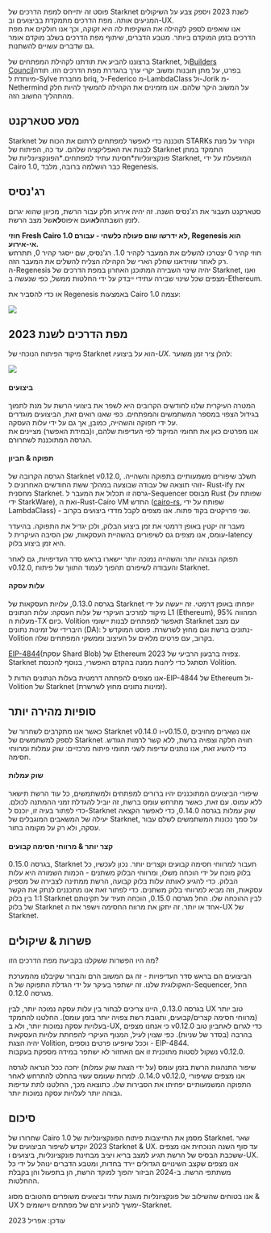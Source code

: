פוסט זה יתייחס למפת הדרכים של Starknet לשנת 2023 ויספק צבע על השיקולים המניעים אותה. מפת הדרכים מתמקדת בביצועים וב-UX.\
אנו שואפים לספק לקהילה את השקיפות לה היא זקוקה, וכך אנו חולקים את מפת הדרכים בזמן המוקדם ביותר. מטבע הדברים, שיתוף מפת הדרכים בשלב מוקדם אומר גם שדברים עשויים להשתנות.

ברצוננו להביע את תודתנו לקהילת המפתחים של Starknet, ול[Builders Council](https://community.starknet.io/t/starknet-builders-council-mission-statement/4045)בפרט, על מתן תובנות ומשוב יקרי ערך בהגדרת מפת הדרכים הזו. תודה מיוחדת ל-Sylve מחברת briq, ל-Federico מ-LambdaClass ול-Jorik מ-Nethermind על המשוב היקר שלהם. אנו מזמינים את הקהילה להמשיך להיות חלק מהתהליך החשוב הזה.

## מסע סטארקנט

Starknet תוכננה כדי לאפשר למפתחים לרתום את הכוח של STARKs וקהיר על מנת לבנות את האפליקציה שלהם. עד כה, הפיתוח של Starknet התמקד במתן פונקציונליות*חסינת עתיד למפתחים.*הפונקציונליות של Starknet, המופעלת על ידי Cairo 1.0, כבר הושלמה ברובה, מלבד Regenesis.

## רג'נסיס

סטארקנט תעבור את רג'נסיס השנה. זה יהיה אירוע חלק עבור הרשת, מכיוון שהוא יגרום לזמן השבתה**לא**ועם איפוס**לא**של מצב הרשת.

**חוזי Fresh Cairo 1.0 לא ידרשו שום פעולה כלשהי - עבורם, Regenesis הוא אי-אירוע.**\
חוזי קהיר 0 יצטרכו להשלים את המעבר לקהיר 1.0. רג'נסיס, שם ייסגר קהיר 0, תתרחש רק לאחר שווידאנו שחלק הארי של הקהילה הצליח להשלים את המעבר הזה.\
ה-Regenesis יהיה שינוי השבירה המתוכנן האחרון במפת הדרכים של Starknet, ואנו מצפים שכל שינוי שבירה עתידי ייבדק על ידי החלטות ממשל, כפי שנעשה ב-Ethereum.

או כדי להסביר את Regenesis באמצעות Cairo 1.0 עצמה:

![](/assets/regenesis-image-.webp)

## מפת הדרכים לשנת 2023

מיקוד הפיתוח הנוכחי של Starknet הוא על ביצועי*ו-UX*. להלן ציר זמן משוער:

![](/assets/roadmap-timeline-2023-image-.webp)

#### ביצועים

המטרה העיקרית שלנו לחודשים הקרובים היא לשפר את ביצועי הרשת על מנת לתמוך בגידול הצפוי במספר המשתמשים והמפתחים. כפי שאנו רואים זאת, הביצועים מוגדרים על ידי תפוקה והשהייה, כמובן, אך גם על ידי עלות העסקה.\
אנו מפרטים כאן את תחומי המיקוד לפי העדיפות שלהם, ו(במידת האפשר) מציינים את הגרסה המתוכננת לשחרורם.

#### תפוקה & חביון

הגרסה הקרובה של Starknet v0.12.0, תשלב שיפורים משמעותיים בתפוקה והשהייה. זוהי תוצאה של עבודה שבוצעה במהלך ששת החודשים האחרונים ל- Rust-ify את מחסנית Starknet. גרסה זו תכלול את המעבר ל-Sequencer מבוסס Rust (שפותח על ידי StarkWare), ואת ה-Rust-Cairo VM החדש ([cairo-rs](https://github.com/lambdaclass/cairo-rs), שפותח על ידי LambdaClass) - שני פרויקטים בקוד פתוח. אנו מצפים לקבל מדדי ביצועים בקרוב.

מעבר זה יקטין באופן דרמטי את זמן ביצוע הבלוק, ולכן יגדיל את התפוקה. בהיעדר עומס, אנו מצפים גם לשיפורים בהשהיית העסקאות, שכן הסיבה העיקרית ל-latency היא זמן ביצוע בלוק.

תפוקה גבוהה יותר והשהייה נמוכה יותר יישארו בראש סדר העדיפויות, גם לאחר v0.12.0, והעבודה לשיפורם תהפוך לעמוד התווך של פיתוח Starknet.

#### עלות עסקה

בגרסה 0.13.0, עלויות העסקאות של Starknet יופחתו באופן דרמטי. זה ייעשה על ידי מיקוד למרכיב העיקרי של עלות העסקה: עלות הנתונים L1 (Ethereum), המהווה 95% מעלות ה-TX כיום. Volition תאפשר למפתחים לבנות יישומי Starknet עם מצב היברידי של זמינות נתונים (DA): נתונים ברשת וגם מחוץ לשרשרת. פוסט המוקדש ל-Volition בקרוב, עם פרטים מלאים על העיצוב וממשקי המפתחים שלה.

[EIP-4844](https://eips.ethereum.org/EIPS/eip-4844)(עסקת Shard Blob) של Ethereum צפויה ברבעון הרביעי של 2023. Starknet תסתגל כדי ליהנות ממנה בהקדם האפשרי, בנוסף להכנסת Volition.

אנו מצפים להפחתה דרמטית בעלות הנתונים הודות ל-EIP-4844 של Ethereum ול-Volition של Starknet (זמינות נתונים מחוץ לשרשרת).

## סופיות מהירה יותר

כאשר אנו מתקרבים לשחרור של Starknet v0.14.0 ו-v0.15.0, אנו נשארים מחויבים לספק למשתמשים של Starknet חוויה חלקה וצפויה ברשת, ללא קשר לרמות הגודש. כדי להשיג זאת, אנו נותנים עדיפות לשני תחומי פיתוח מרכזיים: שוק עמלות ומרווחי חסימה.

#### שוק עמלות

שיפורי הביצועים המתוכננים יהיו ברורים למפתחים ולמשתמשים, כל עוד הרשת תישאר ללא עמוס. עם זאת, כאשר מתרחש עומס ברשת, זה יוביל להגדלת זמני ההמתנה לכולם. כדי לפתור בעיה זו, יוכנס ל-Starknet שוק עמלות בגרסה 0.14.0, כדי לאפשר הקצאה יעילה של המשאבים המוגבלים של Starknet, על סמך נכונות המשתמשים לשלם עבור עסקה, ולא רק על מקומה בתור.

#### קצר יותר & מרווחי חסימה קבועים

בגרסה 0.15.0, Starknet תעבור למרווחי חסימה קבועים וקצרים יותר. נכון לעכשיו, כל בלוק מוכח על ידי הוכחה משלו, ומרווחי הבלוק משתנים - הכמות השמורה היא עלות הבלוק. כדי להגיע לאותה עלות בלוק קבועה, הרשת ממתינה לצבירה של מספיק עסקאות, וזה מביא למרווחי בלוק משתנים. כדי לפתור זאת אנו מתכננים לנתק את הקשר 1:1 בין בלוק Starknet לבין ההוכחה שלו. החל מגרסה 0.15.0, הוכחה תעיד על תקינותם של בלוק Starknet אחד או יותר. זה יתקן את מרווח החסימה וישפר את ה-UX של Starknet.

## פשרות & שיקולים

מה היו הפשרות ששקלנו בקביעת מפת הדרכים הזו?

הביצועים הם בראש סדר העדיפויות - זה גם המשוב הרם והברור שקיבלנו מהמערכת האקולוגית שלנו. זה ישתפר בעיקר על ידי הגדלת התפוקה של ה-Sequencer, החל מגרסה 0.12.0.

בגרסה 0.13.0, היינו צריכים לבחור בין עלות עסקה נמוכה יותר, לבין UX טוב יותר (מרווחי חסימה קצרים/קבועים, ותגובת רשת צפויה יותר בזמן עומס). החלטנו להתמקד בעלויות עסקה נמוכות יותר, ולא ב-UX, כי אנחנו מצפים v0.12.0 כדי לגרום לאחביון טוב בהרבה (בסדר של שניות). כפי שצוין לעיל, המנוף העיקרי להפחתת עלויות העסקאות יהיה הצגת Volition, וככל שיופיעו פרטים נוספים - EIP-4844.\
נשקול לסטות מתוכנית זו אם האחזור לא ישתפר במידה מספקת בעקבות v0.12.0.

שיפור התנהגות הרשת בזמן עומס (על ידי הצגת שוק עמלות) יחכה ככל הנראה לגרסה 0.14.0. למרות שעומס עשוי בהחלט להתרחש לאחר v0.12.0, אנו מצפים ששיפורי התפוקה המשמעותיים יפחיתו את הסבירות שלו. כתוצאה מכך, החלטנו לתת עדיפות גבוהה יותר לעלויות עסקה נמוכות יותר.

## סיכום

שחרורו של Cairo 1.0 מסמן את התייצבות פיתוח הפונקציונליות של Starknet. שאר 2023 יוקדש לשיפור הביצועים של Starknet & UX. עד סוף השנה הנוכחית אנו מצפים ששכבת הבסיס של הרשת תגיע למצב בריא ויציב מבחינת פונקציונליות, ביצועים ו-UX. אנו מצפים שקצב השינויים הגדולים יירד בחדות, ומטבע הדברים ינוהל על ידי כל משתתפי הרשת. ב-2024 הביזור יהפוך למוקד הרשת, הן בתפעול והן בקבלת ההחלטות.

אנו בטוחים שהשילוב של פונקציונליות מוגנת עתיד וביצועים משופרים מהטובים מסוג & UX ימשיך להניע זרם של מפתחים ויישומים ל-Starknet.

עודכן: אפריל 2023